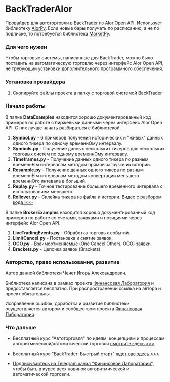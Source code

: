 # BackTraderAlor
Провайдер для автоторговли в [BackTrader](https://backtrader.com/) из [Alor Open API](https://alor.dev/docs). Использует библиотеку [AlorPy](https://github.com/cia76/AlorPy). Если новые бары получать по расписанию, а не по подписке, то потребуется библиотека [MarketPy](https://github.com/cia76/MarketPy).

### Для чего нужен
Чтобы торговые системы, написанные для BackTrader, можно было поставить на автоматическую торговлю через интерфейс Alor Open API, не требующий установки дополнительного программного обеспечения.

### Установка провайдера
1. Скопируйте файлы проекта в папку с торговой системой BackTrader

### Начало работы
В папке **DataExamples** находится хорошо документированный код примеров по работе с биржевыми данными через интерфейс Alor Open API. С них лучше начать разбираться с библиотекой.

1. **Symbol.py** - 6 примеров получения исторических и "живых" данных одного тикера по одному временнОму интервалу.
2. **Symbols.py** - Получение данных нескольких тикеров для нескольких торговых систем по одному временнОму интервалу.
3. **Timeframes.py** - Получение данных одного тикера по разным временнЫм интервалам методом прямой загрузки из истории.
4. **Resample.py** - Получение данных одного тикера по разным временнЫм интервалам методом конвертации меньшего временнОго интевала в больший.
5. **Replay.py** - Точное тестирование большего временного интервала с использованием меньшего.
6. **Rollover.py** - Склейка тикера из файла и истории. [Видео с разбором кода >>>](https://finlab.vip/rollover/)

В папке **BrokerExamples** находится хорошо документированный код примеров по работе со счетами, заявками и позициями через интерфейс Alor Open API.

1. **LiveTradingEvents.py** - Обработка торговых событий.
2. **LimitCancel.py** - Постановка и снятие заявок.
3. **OCO.py** - Взаимоотменяемые (One Cancel Others, OCO) заявки.
4. **Brackets.py** - Цепочка заявок (Brackets).

### Авторство, право использования, развитие
Автор данной библиотеки Чечет Игорь Александрович.

Библиотека написана в рамках проекта [Финансовая Лаборатория](https://finlab.vip/) и предоставляется бесплатно. При распространении ссылка на автора и проект обязательны.

Исправление ошибок, доработка и развитие библиотеки осуществляется автором и сообществом проекта [Финансовая Лаборатория](https://finlab.vip/).
### Что дальше
- Бесплатный курс "Автоторговля" по идеям, концепциям и процессам алгоритмической/автоматической торговли [смотрите здесь >>>](https://finlab.vip/wpm-category/autotrading2021/)


- Бесплатный курс "BackTrader: Быстрый старт" [ждет вас здесь >>>](https://finlab.vip/wpm-category/btquikstart/)


- [Подписывайтесь на Telegram канал "Финансовой Лаборатории",](https://t.me/finlabvip) чтобы быть в курсе всех новинок алгоритмической и автоматической торговли.
